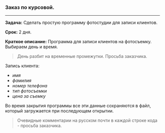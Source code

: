 ### Заказ по курсовой.
---
**Задача:** Сделать простую программу фотостудии для записи клиентов.

**Срок:** 2 дня.

**Краткое описание:** Программа для записи клиентов на фотосъемку. Выбираем день и время.
>День разбит на временные промежутки. Просьба заказчика.

Запись клиента:

- *имя*
- *фамилия*
- *номер телефона*
- *тип фотосъемки*
- *цена за съемку*

Во время закрытия программы все эти данные сохраняются в файл, 
который загружается при последующем открытии.

>Очевидные комментарии на русском почти в каждой строке кода - просьба заказчика.